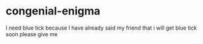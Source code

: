 # congenial-enigma
I need blue tick because I have already said my friend that i will get blue tick soon please give me 
